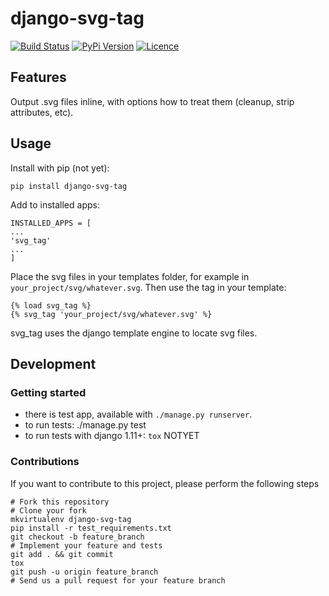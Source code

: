 # django-svg-tag

[![Build Status](https://travis-ci.org/bnzk/django-svg-tag.svg "Build Status")](https://travis-ci.org/bnzk/django-svg-tag/)
[![PyPi Version](https://img.shields.io/pypi/v/django-svg-tag.svg "PyPi Version")](https://pypi.python.org/pypi/django-svg-tag/)
[![Licence](https://img.shields.io/pypi/l/django-svg-tag.svg "Licence")](https://pypi.python.org/pypi/django-svg-tag/)

## Features

Output .svg files inline, with options how to treat them (cleanup, strip attributes, etc).

## Usage

Install with pip (not yet):

    pip install django-svg-tag
    
Add to installed apps:

    INSTALLED_APPS = [
    ...
    'svg_tag'
    ...
    ]
   
Place the svg files in your templates folder, for example in `your_project/svg/whatever.svg`.
Then use the tag in your template:

    {% load svg_tag %}
    {% svg_tag 'your_project/svg/whatever.svg' %}
    
svg_tag uses the django template engine to locate svg files.

## Development


### Getting started

- there is test app, available with `./manage.py runserver`.
- to run tests: ./manage.py test
- to run tests with django 1.11+: `tox` NOTYET


### Contributions

If you want to contribute to this project, please perform the following steps

    # Fork this repository
    # Clone your fork
    mkvirtualenv django-svg-tag
    pip install -r test_requirements.txt
    git checkout -b feature_branch
    # Implement your feature and tests
    git add . && git commit
    tox
    git push -u origin feature_branch
    # Send us a pull request for your feature branch